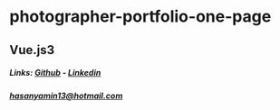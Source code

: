 # photographer-portfolio-one-page
## Vue.js3

##### Links: [Github](https://github.com/hasan-yamin/)    - [Linkedin](https://www.linkedin.com/in/hasanyameen13/)
##### hasanyamin13@hotmail.com
